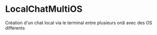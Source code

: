 # LocalChatMultiOS
Création d'un chat local via le terminal entre plusieurs ordi avec des OS différents
